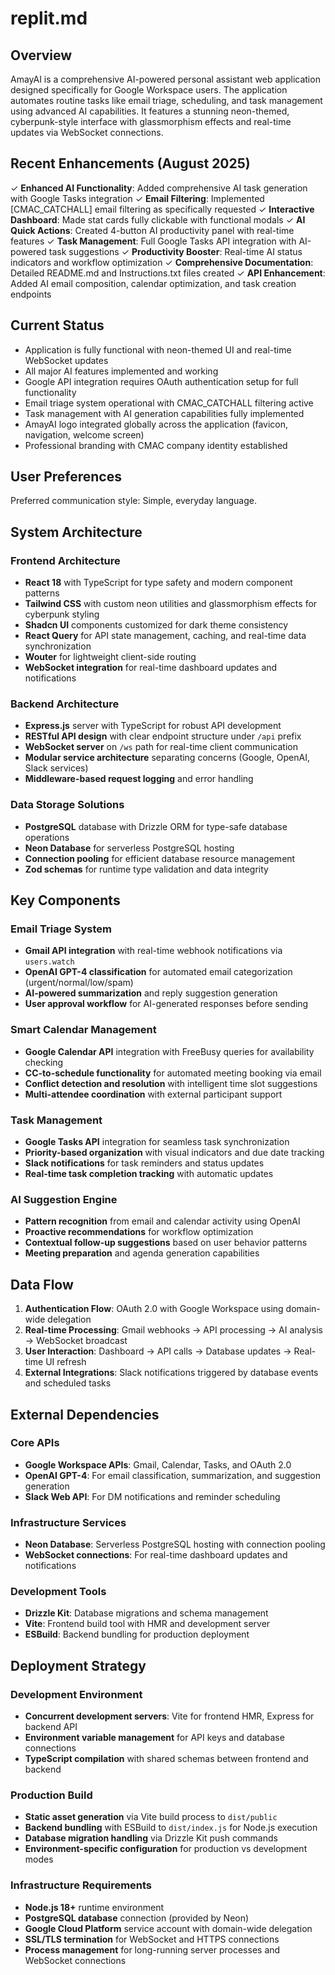 # replit.md

## Overview

AmayAI is a comprehensive AI-powered personal assistant web application designed specifically for Google Workspace users. The application automates routine tasks like email triage, scheduling, and task management using advanced AI capabilities. It features a stunning neon-themed, cyberpunk-style interface with glassmorphism effects and real-time updates via WebSocket connections.

## Recent Enhancements (August 2025)

✓ **Enhanced AI Functionality**: Added comprehensive AI task generation with Google Tasks integration
✓ **Email Filtering**: Implemented [CMAC_CATCHALL] email filtering as specifically requested 
✓ **Interactive Dashboard**: Made stat cards fully clickable with functional modals
✓ **AI Quick Actions**: Created 4-button AI productivity panel with real-time features
✓ **Task Management**: Full Google Tasks API integration with AI-powered task suggestions
✓ **Productivity Booster**: Real-time AI status indicators and workflow optimization
✓ **Comprehensive Documentation**: Detailed README.md and Instructions.txt files created
✓ **API Enhancement**: Added AI email composition, calendar optimization, and task creation endpoints

## Current Status
- Application is fully functional with neon-themed UI and real-time WebSocket updates
- All major AI features implemented and working
- Google API integration requires OAuth authentication setup for full functionality
- Email triage system operational with CMAC_CATCHALL filtering active
- Task management with AI generation capabilities fully implemented
- AmayAI logo integrated globally across the application (favicon, navigation, welcome screen)
- Professional branding with CMAC company identity established

## User Preferences

Preferred communication style: Simple, everyday language.

## System Architecture

### Frontend Architecture
- **React 18** with TypeScript for type safety and modern component patterns
- **Tailwind CSS** with custom neon utilities and glassmorphism effects for cyberpunk styling
- **Shadcn UI** components customized for dark theme consistency
- **React Query** for API state management, caching, and real-time data synchronization
- **Wouter** for lightweight client-side routing
- **WebSocket integration** for real-time dashboard updates and notifications

### Backend Architecture
- **Express.js** server with TypeScript for robust API development
- **RESTful API design** with clear endpoint structure under `/api` prefix
- **WebSocket server** on `/ws` path for real-time client communication
- **Modular service architecture** separating concerns (Google, OpenAI, Slack services)
- **Middleware-based request logging** and error handling

### Data Storage Solutions
- **PostgreSQL** database with Drizzle ORM for type-safe database operations
- **Neon Database** for serverless PostgreSQL hosting
- **Connection pooling** for efficient database resource management
- **Zod schemas** for runtime type validation and data integrity

## Key Components

### Email Triage System
- **Gmail API integration** with real-time webhook notifications via `users.watch`
- **OpenAI GPT-4 classification** for automated email categorization (urgent/normal/low/spam)
- **AI-powered summarization** and reply suggestion generation
- **User approval workflow** for AI-generated responses before sending

### Smart Calendar Management
- **Google Calendar API** integration with FreeBusy queries for availability checking
- **CC-to-schedule functionality** for automated meeting booking via email
- **Conflict detection and resolution** with intelligent time slot suggestions
- **Multi-attendee coordination** with external participant support

### Task Management
- **Google Tasks API** integration for seamless task synchronization
- **Priority-based organization** with visual indicators and due date tracking
- **Slack notifications** for task reminders and status updates
- **Real-time task completion tracking** with automatic updates

### AI Suggestion Engine
- **Pattern recognition** from email and calendar activity using OpenAI
- **Proactive recommendations** for workflow optimization
- **Contextual follow-up suggestions** based on user behavior patterns
- **Meeting preparation** and agenda generation capabilities

## Data Flow

1. **Authentication Flow**: OAuth 2.0 with Google Workspace using domain-wide delegation
2. **Real-time Processing**: Gmail webhooks → API processing → AI analysis → WebSocket broadcast
3. **User Interaction**: Dashboard → API calls → Database updates → Real-time UI refresh
4. **External Integrations**: Slack notifications triggered by database events and scheduled tasks

## External Dependencies

### Core APIs
- **Google Workspace APIs**: Gmail, Calendar, Tasks, and OAuth 2.0
- **OpenAI GPT-4**: For email classification, summarization, and suggestion generation
- **Slack Web API**: For DM notifications and reminder scheduling

### Infrastructure Services
- **Neon Database**: Serverless PostgreSQL hosting with connection pooling
- **WebSocket connections**: For real-time dashboard updates and notifications

### Development Tools
- **Drizzle Kit**: Database migrations and schema management
- **Vite**: Frontend build tool with HMR and development server
- **ESBuild**: Backend bundling for production deployment

## Deployment Strategy

### Development Environment
- **Concurrent development servers**: Vite for frontend HMR, Express for backend API
- **Environment variable management** for API keys and database connections
- **TypeScript compilation** with shared schemas between frontend and backend

### Production Build
- **Static asset generation** via Vite build process to `dist/public`
- **Backend bundling** with ESBuild to `dist/index.js` for Node.js execution
- **Database migration handling** via Drizzle Kit push commands
- **Environment-specific configuration** for production vs development modes

### Infrastructure Requirements
- **Node.js 18+** runtime environment
- **PostgreSQL database** connection (provided by Neon)
- **Google Cloud Platform** service account with domain-wide delegation
- **SSL/TLS termination** for WebSocket and HTTPS connections
- **Process management** for long-running server processes and WebSocket connections